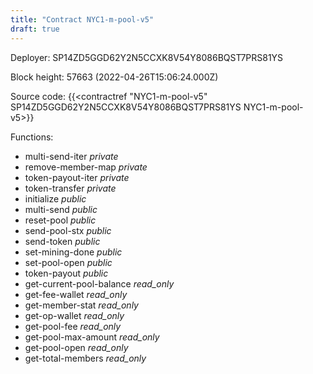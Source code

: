 ```yaml
---
title: "Contract NYC1-m-pool-v5"
draft: true
---
```

Deployer: SP14ZD5GGD62Y2N5CCXK8V54Y8086BQST7PRS81YS


 



Block height: 57663 (2022-04-26T15:06:24.000Z)

Source code: {{<contractref "NYC1-m-pool-v5" SP14ZD5GGD62Y2N5CCXK8V54Y8086BQST7PRS81YS NYC1-m-pool-v5>}}

Functions:

* multi-send-iter _private_
* remove-member-map _private_
* token-payout-iter _private_
* token-transfer _private_
* initialize _public_
* multi-send _public_
* reset-pool _public_
* send-pool-stx _public_
* send-token _public_
* set-mining-done _public_
* set-pool-open _public_
* token-payout _public_
* get-current-pool-balance _read_only_
* get-fee-wallet _read_only_
* get-member-stat _read_only_
* get-op-wallet _read_only_
* get-pool-fee _read_only_
* get-pool-max-amount _read_only_
* get-pool-open _read_only_
* get-total-members _read_only_
